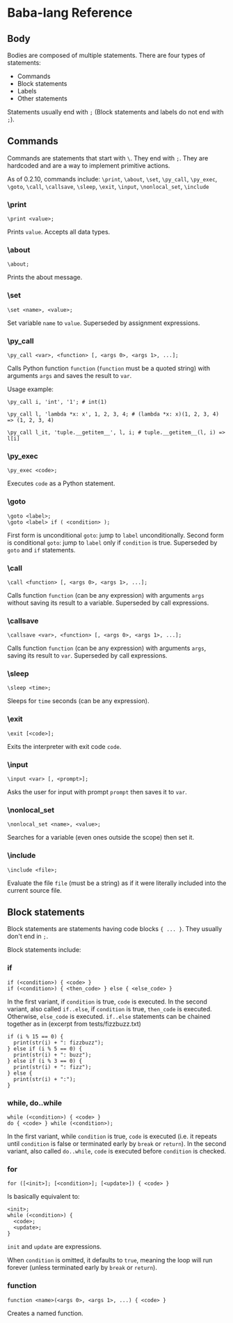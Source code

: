 # Baba-lang Reference

## Body
Bodies are composed of multiple statements. There are four types of statements:
- Commands
- Block statements
- Labels
- Other statements

Statements usually end with `;` (Block statements and labels do not end with `;`).

## Commands
Commands are statements that start with `\`. They end with `;`. They are hardcoded and are a way to implement primitive actions.

As of 0.2.10, commands include: `\print`, `\about`, `\set`, `\py_call`, `\py_exec`, `\goto`, `\call`, `\callsave`, `\sleep`, `\exit`, `\input`, `\nonlocal_set`, `\include`

### \print
```
\print <value>;
```
Prints `value`. Accepts all data types.

### \about
```
\about;
```
Prints the about message.

### \set
```
\set <name>, <value>;
```
Set variable `name` to `value`. Superseded by assignment expressions.

### \py_call
```
\py_call <var>, <function> [, <args 0>, <args 1>, ...];
```
Calls Python function `function` (`function` must be a quoted string) with arguments `args` and saves the result to `var`.

Usage example:
```
\py_call i, 'int', '1'; # int(1)

\py_call l, 'lambda *x: x', 1, 2, 3, 4; # (lambda *x: x)(1, 2, 3, 4) => (1, 2, 3, 4)

\py_call l_it, 'tuple.__getitem__', l, i; # tuple.__getitem__(l, i) => l[i]
```

### \py_exec
```
\py_exec <code>;
```
Executes `code` as a Python statement.

### \goto
```
\goto <label>;
\goto <label> if ( <condition> );
```
First form is unconditional `goto`: jump to `label` unconditionally.
Second form is conditional `goto`: jump to `label` only if `condition` is true.
Superseded by `goto` and `if` statements.

### \call
```
\call <function> [, <args 0>, <args 1>, ...];
```
Calls function `function` (can be any expression) with arguments `args` without saving its result to a variable.
Superseded by call expressions.

### \callsave
```
\callsave <var>, <function> [, <args 0>, <args 1>, ...];
```
Calls function `function` (can be any expression) with arguments `args`, saving its result to `var`.
Superseded by call expressions.

### \sleep
```
\sleep <time>;
```
Sleeps for `time` seconds (can be any expression).

### \exit
```
\exit [<code>];
```
Exits the interpreter with exit code `code`.

### \input
```
\input <var> [, <prompt>];
```
Asks the user for input with prompt `prompt` then saves it to `var`.

### \nonlocal_set
```
\nonlocal_set <name>, <value>;
```
Searches for a variable (even ones outside the scope) then set it.

### \include
```
\include <file>;
```
Evaluate the file `file` (must be a string) as if it were literally included into the current source file.

## Block statements
Block statements are statements having code blocks `{ ... }`. They usually don't end in `;`.

Block statements include:

### if
```
if (<condition>) { <code> }
if (<condition>) { <then_code> } else { <else_code> }
```
In the first variant, if `condition` is true, `code` is executed.
In the second variant, also called `if..else`, if `condition` is true, `then_code` is executed. Otherwise, `else_code` is executed.
`if..else` statements can be chained together as in (excerpt from tests/fizzbuzz.txt)
```
if (i % 15 == 0) {
  print(str(i) + ": fizzbuzz");
} else if (i % 5 == 0) {
  print(str(i) + ": buzz");
} else if (i % 3 == 0) {
  print(str(i) + ": fizz");
} else {
  print(str(i) + ":");
}
```

### while, do..while
```
while (<condition>) { <code> }
do { <code> } while (<condition>);
```
In the first variant, while `condition` is true, `code` is executed (i.e. it repeats until `condition` is false or terminated early by `break` or `return`).
In the second variant, also called `do..while`, `code` is executed before `condition` is checked.

### for
```
for ([<init>]; [<condition>]; [<update>]) { <code> }
```
Is basically equivalent to:
```
<init>;
while (<condition>) {
  <code>;
  <update>;
}
```
`init` and `update` are expressions.

When `condition` is omitted, it defaults to `true`, meaning the loop will run forever (unless terminated early by `break` or `return`).

### function
```
function <name>(<args 0>, <args 1>, ...) { <code> }
```
Creates a named function.
